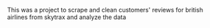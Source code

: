 This was a project to scrape and clean customers' reviews for british airlines from skytrax and analyze the data